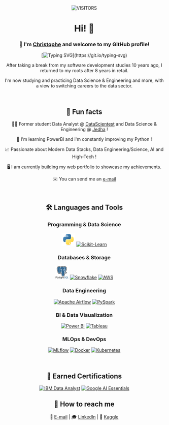 <div align="center">
<img alt="VISITORS" src="https://komarev.com/ghpvc/?username=cnoret&style=flat&labelColor=red&logo=github&label=PROFILE+VIEWS&color=971901"/>

<h1>Hi! 👋</h1>

### 🐍 I'm [Christophe](https://www.linkedin.com/in/christophenoret/) and welcome to my GitHub profile!

[![Typing SVG](https://readme-typing-svg.demolab.com?font=Noto+Sans&weight=600&size=21&duration=2000&color=000000&background=FFFFFF&center=true&vCenter=true&width=435&lines=Aspiring+Data+Professional%2C;Trained+in+Data+Analysis%2C;Learning+Data+Science+%26+Engineering%2C;Ready+to+Start+My+Data+Career!)](https://git.io/typing-svg)


After taking a break from my software development studies 10 years ago, I returned to my roots after 8 years in retail.

I'm now studying and practicing Data Science & Engineering and more, with a view to switching careers to the data sector.

<br>

## 🌟 Fun facts

👩‍🎓  Former student Data Analyst @ [DataScientest](https://datascientest.com/) and Data Science & Engineering @ [Jedha](https://www.jedha.co/) !

🧠  I'm learning PowerBI and i'm constantly improving my Python !

📈  Passionate about Modern Data Stacks, Data Engineering/Science, AI and High-Tech !

🖥️  I am currently building my web portfolio to showcase my achievements. <!-- [soon.com](http://soon.com) --> 

✉️  You can send me an [e-mail](mailto:hello@christophenoret.com)

<br>

## 🛠️ Languages and Tools

### Programming & Data Science
<p align="center">
  <a href="https://www.python.org/"><img src="https://raw.githubusercontent.com/devicons/devicon/master/icons/python/python-original.svg" alt="Python" width="42" height="42"/></a>
  <a href="https://scikit-learn.org/"><img src="https://upload.wikimedia.org/wikipedia/commons/0/05/Scikit_learn_logo_small.svg" alt="Scikit-Learn" width="42" height="42"/></a>
</p>

### Databases & Storage
<p align="center">
  <a href="https://www.postgresql.org/"><img src="https://raw.githubusercontent.com/devicons/devicon/master/icons/postgresql/postgresql-original-wordmark.svg" alt="PostgreSQL" width="42" height="42"/></a>
  <a href="https://www.snowflake.com/"><img src="https://upload.wikimedia.org/wikipedia/commons/thumb/f/ff/Snowflake_Logo.svg/276px-Snowflake_Logo.svg.png?20210330073721" alt="Snowflake" width="100" height="40"/></a>
  <a href="https://aws.amazon.com/"><img src="https://upload.wikimedia.org/wikipedia/commons/9/93/Amazon_Web_Services_Logo.svg" alt="AWS" width="42" height="42"/></a>
</p>

### Data Engineering
<p align="center">
  <a href="https://airflow.apache.org/"><img src="https://upload.wikimedia.org/wikipedia/commons/d/de/AirflowLogo.png" alt="Apache Airflow" width="80" height="40"/></a>
  <a href="https://spark.apache.org/"><img src="https://upload.wikimedia.org/wikipedia/commons/f/f3/Apache_Spark_logo.svg" alt="PySpark" width="70" height="60"/></a>
</p>

### BI & Data Visualization
<p align="center">
  <a href="https://powerbi.microsoft.com/"><img src="https://profilinator.rishav.dev/skills-assets/powerbi.png" alt="Power BI" width="42" height="42"/></a>
  <a href="https://www.tableau.com/"><img src="https://profilinator.rishav.dev/skills-assets/tableau.svg" alt="Tableau" width="42" height="42"/></a>
</p>

### MLOps & DevOps
<p align="center">
  <a href="https://mlflow.org/"><img src="https://raw.githubusercontent.com/mlflow/mlflow/46016a18aa117695725822f43231d8c562295cc7/assets/logo.svg" alt="MLflow" width="80" height="42"/></a>
  <a href="https://www.docker.com/"><img src="https://profilinator.rishav.dev/skills-assets/docker-original-wordmark.svg" alt="Docker" width="42" height="42"/></a>
  <a href="https://kubernetes.io/"><img src="https://upload.wikimedia.org/wikipedia/commons/3/39/Kubernetes_logo_without_workmark.svg" alt="Kubernetes" width="42" height="42"/></a>
</p>

<br>

## 📝 Earned Certifications

[![IBM Data Analyst](https://img.shields.io/badge/IBM-Data_Analyst-blue?style=flat&logo=IBM&logoColor=white)](https://www.credly.com/badges/1694e533-411a-4f2d-b6fe-039c368c2337)
[![Google AI Essentials](https://img.shields.io/badge/Google-AI_Essentials-red?style=flat&logo=Google&logoColor=white)](https://www.credly.com/badges/5b7aa27b-5942-4ed9-90de-0a35d55929a5)

## 📧 How to reach me

📧 [E-mail](mailto:hello@christophenoret.com) | 🎓 [LinkedIn](https://www.linkedin.com/in/christophenoret/) | 🎨 [Kaggle](https://www.kaggle.com/christophenoret)


